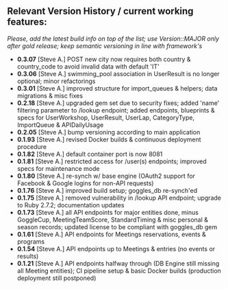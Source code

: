 ## Relevant Version History / current working features:

_Please, add the latest build info on top of the list; use Version::MAJOR only after gold release; keep semantic versioning in line with framework's_

- **0.3.07** [Steve A.] POST new city now requires both country & country_code to avoid invalid data with default 'IT'
- **0.3.06** [Steve A.] swimming_pool association in UserResult is no longer optional; minor refactorings
- **0.3.01** [Steve A.] improved structure for import_queues & helpers; data migrations & misc fixes
- **0.2.18** [Steve A.] upgraded gem set due to security fixes; added 'name' filtering parameter to /lookup endpoint; added endpoints, blueprints & specs for UserWorkshop, UserResult, UserLap, CategoryType, ImportQueue & APIDailyUsage
- **0.2.05** [Steve A.] bump versioning according to main application
- **0.1.93** [Steve A.] revised Docker builds & continuous deployment procedure
- **0.1.82** [Steve A.] default container port is now 8081
- **0.1.81** [Steve A.] restricted access for /user(s) endpoints; improved specs for maintenance mode
- **0.1.80** [Steve A.] re-synch w/ base engine (OAuth2 support for Facebook & Google logins for non-API requests)
- **0.1.76** [Steve A.] improved build setup; goggles_db re-synch'ed
- **0.1.75** [Steve A.] removed vulnerability in /lookup API endpoint; upgrade to Ruby 2.7.2; documentation updates
- **0.1.73** [Steve A.] all API endpoints for major entities done, minus GoggleCup, MeetingTeamScore, StandardTiming & misc personal & season records; updated license to be compliant with goggles_db gem
- **0.1.61** [Steve A.] API endpoints for Meetings reservations, events & programs
- **0.1.54** [Steve A.] API endpoints up to Meetings & entries (no events or results)
- **0.1.21** [Steve A.] API endpoints halfway through (DB Engine still missing all Meeting entities); CI pipeline setup & basic Docker builds (production deployment still postponed)
